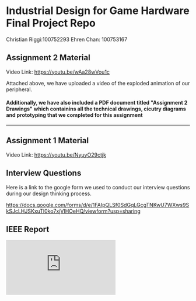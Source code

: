 # Industrial Design for Game Hardware Final Project Repo

Christian Riggi:100752293
Ehren Chan: 100753167

## Assignment 2 Material

Video Link:
https://youtu.be/wAa28wVou1c

Attached above, we have uploaded a video of the exploded animation of our peripheral.

#### Additionally, we have also included a PDF document titled "Assignment 2 Drawings" which containins all the technical drawings, cicutry diagrams and prototyping that we completed for this assignment

____________________________________________________________

## Assignment 1 Material

Video Link:
https://youtu.be/NyuyO29ctjk

## Interview Questions

Here is a link to the google form we used to conduct our interview questions during our design thinking process.

https://docs.google.com/forms/d/e/1FAIpQLSf0SdGqLGcgTNKwU7WXws9SkSJcLHJSKxuTl0ko7xjVIHOeHQ/viewform?usp=sharing

## IEEE Report

![Game_Hardware_Assignment 1 Final Paper.pdf](https://github.com/dukeofdance/Game-Hardware-A1/files/9670870/Game_Hardware_Assignment.1.Final.Paper.pdf)



